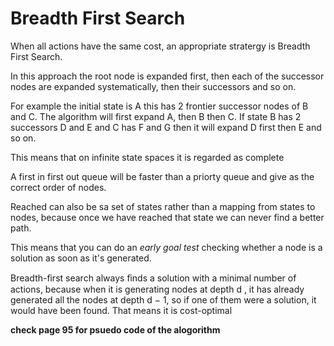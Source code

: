 # Breadth First Search 

When all actions have the same cost, an appropriate stratergy is Breadth First Search.

In this approach the root node is expanded first, then each of the successor nodes are expanded systematically, then their successors and so on. 

For example the initial state is A this has 2 frontier successor nodes of B and C. The algorithm will first expand A, then B then C. If state B has 2 successors D and E and C has F and G then it will expand D first then E and so on. 

This means that on infinite state spaces it is regarded as complete 

A first in first out queue will be faster than a priorty queue and give as the correct order of nodes. 

Reached can also be sa set of states rather than a mapping from states to nodes, because once we have reached that state we can never find a better path. 

This means that you can do an *early goal test* checking whether a node is a solution as soon as it's generated. 

Breadth-ﬁrst search always ﬁnds a solution with a minimal number of actions, because when it is generating nodes at depth d , it has already generated all the nodes at depth d − 1, so if one of them were a solution, it would have been found. That means it is cost-optimal

**check page 95 for psuedo code of the alogorithm**
